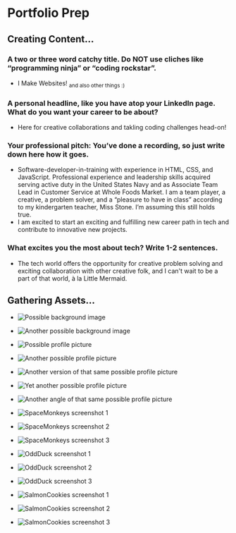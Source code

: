 # Portfolio Prep

## Creating Content...

### A two or three word catchy title. Do NOT use cliches like “programming ninja” or “coding rockstar”.

* I Make Websites! <sub>and also other things :)</sub>

### A personal headline, like you have atop your LinkedIn page. What do you want your career to be about?

* Here for creative collaborations and takling coding challenges head-on!

### Your professional pitch: You’ve done a recording, so just write down here how it goes.

* Software-developer-in-training with experience in HTML, CSS, and JavaScript. Professional experience and leadership skills acquired serving active duty in the United States Navy and as Associate Team Lead in Customer Service at Whole Foods Market. I am a team player, a creative, a problem solver, and a “pleasure to have in class” according to my kindergarten teacher, Miss Stone. I’m assuming this still holds true.
* I am excited to start an exciting and fulfilling new career path in tech and contribute to innovative new projects.

### What excites you the most about tech? Write 1-2 sentences.

* The tech world offers the opportunity for creative problem solving and exciting collaboration with other creative folk, and I can't wait to be a part of that world, à la Little Mermaid.

## Gathering Assets...

* ![Possible background image](img/background-1.JPG)

* ![Another possible background image](img/background-2.JPG)

* ![Possible profile picture](img/profile-1.JPG)

* ![Another possible profile picture](img/profile-2.jpg)

* ![Another version of that same possible profile picture](img/profile-2-cropped.jpg)

* ![Yet another possible profile picture](img/profile-3.jpg)

* ![Another angle of that same possible profile picture](img/profile-3-slightly-different.jpg)

* ![SpaceMonkeys screenshot 1](img/sm-screenshot-1.jpg)

* ![SpaceMonkeys screenshot 2](img/sm-screenshot-2.jpg)

* ![SpaceMonkeys screenshot 3](img/sm-screenshot-3.jpg)

* ![OddDuck screenshot 1](img/od-screenshot-1.jpg)

* ![OddDuck screenshot 2](img/od-screenshot-2.jpg)

* ![OddDuck screenshot 3](img/od-screenshot-3.jpg)

* ![SalmonCookies screenshot 1](img/sc-screenshot-1.jpg)

* ![SalmonCookies screenshot 2](img/sc-screenshot-2.jpg)

* ![SalmonCookies screenshot 3](img/sc-screenshot-3.jpg)
